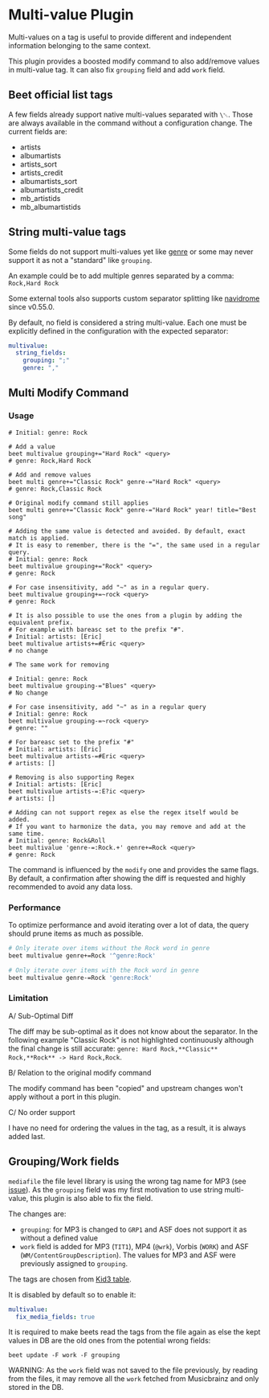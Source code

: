 # Multi-value Plugin

Multi-values on a tag is useful to provide different and independent information
belonging to the same context.

This plugin provides a boosted modify command to also add/remove values in
multi-value tag. It can also fix `grouping` field and add `work` field.

## Beet official list tags

A few fields already support native multi-values separated with `\␀`. Those are
always available in the command without a configuration change. The current
fields are:

- artists
- albumartists
- artists_sort
- artists_credit
- albumartists_sort
- albumartists_credit
- mb_artistids
- mb_albumartistids

## String multi-value tags

Some fields do not support multi-values yet like
[genre](https://github.com/beetbox/beets/pull/5426) or some may never support it
as not a "standard" like `grouping`.

An example could be to add multiple genres separated by a comma: `Rock,Hard Rock`

Some external tools also supports custom separator splitting like
[navidrome](https://www.navidrome.org/docs/usage/customtags/#changing-separators)
since v0.55.0.

By default, no field is considered a string multi-value. Each one must be
explicitly defined in the configuration with the expected separator:

```yaml
multivalue:
  string_fields:
    grouping: ";"
    genre: ","
```

## Multi Modify Command

### Usage

```shell
# Initial: genre: Rock

# Add a value
beet multivalue grouping+="Hard Rock" <query>
# genre: Rock,Hard Rock

# Add and remove values
beet multi genre+="Classic Rock" genre-="Hard Rock" <query>
# genre: Rock,Classic Rock

# Original modify command still applies
beet multi genre+="Classic Rock" genre-="Hard Rock" year! title="Best song"

# Adding the same value is detected and avoided. By default, exact match is applied.
# It is easy to remember, there is the "=", the same used in a regular query.
# Initial: genre: Rock
beet multivalue grouping+="Rock" <query>
# genre: Rock

# For case insensitivity, add "~" as in a regular query.
beet multivalue grouping+=~rock <query>
# genre: Rock

# It is also possible to use the ones from a plugin by adding the equivalent prefix.
# For example with bareasc set to the prefix "#".
# Initial: artists: [Eric]
beet multivalue artists+=#Éric <query>
# no change

# The same work for removing

# Initial: genre: Rock
beet multivalue grouping-="Blues" <query>
# No change

# For case insensitivity, add "~" as in a regular query
# Initial: genre: Rock
beet multivalue grouping-=~rock <query>
# genre: ""

# For bareasc set to the prefix "#"
# Initial: artists: [Éric]
beet multivalue artists-=#Eric <query>
# artists: []

# Removing is also supporting Regex
# Initial: artists: [Eric]
beet multivalue artists-=:E?ic <query>
# artists: []

# Adding can not support regex as else the regex itself would be added. 
# If you want to harmonize the data, you may remove and add at the same time.
# Initial: genre: Rock&Roll
beet multivalue 'genre-=:Rock.+' genre+=Rock <query>
# genre: Rock
```

The command is influenced by the `modify` one and provides the same flags. By
default, a confirmation after showing the diff is requested and highly
recommended to avoid any data loss.

### Performance

To optimize performance and avoid iterating over a lot of data, the query should
prune items as much as possible.

```sh
# Only iterate over items without the Rock word in genre
beet multivalue genre+=Rock '^genre:Rock'

# Only iterate over items with the Rock word in genre
beet multivalue genre-=Rock 'genre:Rock'
```

### Limitation

A/ Sub-Optimal Diff

The diff may be sub-optimal as it does not know about the separator. In the
following example "Classic Rock" is not highlighted continuously although the
final change is still accurate: `genre: Hard Rock,**Classic** Rock,**Rock** ->
Hard Rock,Rock`.

B/ Relation to the original modify command

The modify command has been "copied" and upstream changes won't apply without a
port in this plugin.

C/ No order support

I have no need for ordering the values in the tag, as a result, it is always
added last.

## Grouping/Work fields

`mediafile` the file level library is using the wrong tag name for MP3 (see
[issue](https://github.com/beetbox/mediafile/issues/15)). As the `grouping`
field was my first motivation to use string multi-value, this plugin is also
able to fix the field.

The changes are:
- `grouping`: for MP3 is changed to `GRP1` and ASF does not support it as
  without a defined value
- `work` field is added for MP3 (`TIT1`), MP4 (`@wrk`), Vorbis (`WORK`) and ASF
  (`WM/ContentGroupDescription`). The values for MP3 and ASF were previously
  assigned to `grouping`.

The tags are chosen from [Kid3
table](https://kid3.sourceforge.io/kid3_en.html#frame-list).

It is disabled by default so to enable it:

```yaml
multivalue:
  fix_media_fields: true
```

It is required to make beets read the tags from the file again as else the kept
values in DB are the old ones from the potential wrong fields:

```shell
beet update -F work -F grouping
```

WARNING: As the `work` field was not saved to the file previously, by reading
from the files, it may remove all the `work` fetched from Musicbrainz and only
stored in the DB.

